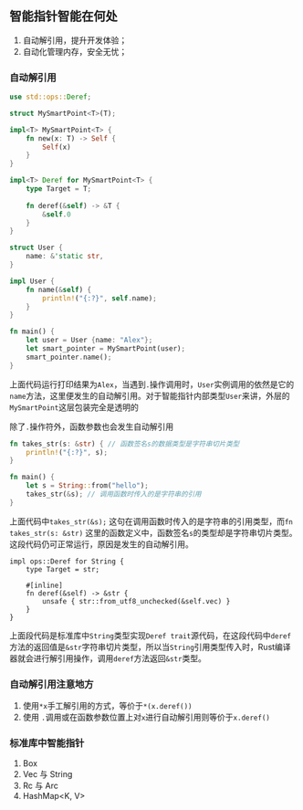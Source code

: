 ## 智能指针智能在何处
1. 自动解引用，提升开发体验；
2. 自动化管理内存，安全无忧；
### 自动解引用
```rust
use std::ops::Deref;

struct MySmartPoint<T>(T);

impl<T> MySmartPoint<T> {
    fn new(x: T) -> Self {
        Self(x) 
    }
}

impl<T> Deref for MySmartPoint<T> {
    type Target = T;
    
    fn deref(&self) -> &T {
        &self.0 
    }
}

struct User {
    name: &'static str,
}

impl User {
    fn name(&self) {
        println!("{:?}", self.name); 
    }
}

fn main() {
    let user = User {name: "Alex"};
    let smart_pointer = MySmartPoint(user);
    smart_pointer.name();
}
```
上面代码运行打印结果为`Alex`，当遇到`.`操作调用时，`User`实例调用的依然是它的`name`方法，这里便发生的自动解引用。对于智能指针内部类型`User`来讲，外层的`MySmartPoint`这层包装完全是透明的

除了`.`操作符外，函数参数也会发生自动解引用
```rust
fn takes_str(s: &str) { // 函数签名s的数据类型是字符串切片类型
    println!("{:?}", s);
}

fn main() {
    let s = String::from("hello");
    takes_str(&s); // 调用函数时传入的是字符串的引用
}
```
上面代码中`takes_str(&s);` 这句在调用函数时传入的是字符串的引用类型，而`fn takes_str(s: &str)` 这里的函数定义中，函数签名`s`的类型却是字符串切片类型。这段代码仍可正常运行，原因是发生的自动解引用。
```rust,ignore,does_not_compile
impl ops::Deref for String {
    type Target = str;

    #[inline]
    fn deref(&self) -> &str {
        unsafe { str::from_utf8_unchecked(&self.vec) }
    }
}
```
上面段代码是标准库中`String`类型实现`Deref trait`源代码，在这段代码中`deref`方法的返回值是`&str`字符串切片类型，所以当`String`引用类型传入时，Rust编译器就会进行解引用操作，调用`deref`方法返回`&str`类型。
### 自动解引用注意地方
1. 使用`*x`手工解引用的方式，等价于`*(x.deref())`
2. 使用 `.`调用或在函数参数位置上对`x`进行自动解引用则等价于`x.deref()`
### 标准库中智能指针
1. Box<T>
2. Vec<T> 与 String
3. Rc<T> 与 Arc<T>
4. HashMap<K, V>

